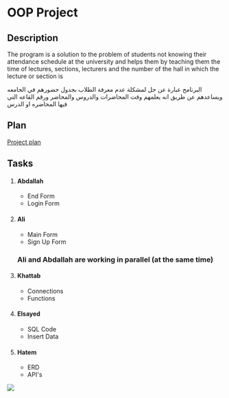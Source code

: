 <h1>OOP Project</h1>
<div>
<h2>Description</h2>
  <p>
    The program is a solution to the problem of students not knowing their attendance schedule at the university and helps        them by teaching them the time of lectures, sections, lecturers and the number of the hall in which the lecture or            section is   
  </p>
  <p>
    البرنامح عبارة عن حل لمشكلة عدم معرفة الطلاب بجدول حضورهم في الجامعه ويساعدهم عن طريق انه يعلمهم وقت المحاضرات والدروس والمحاضر ورقم القاعه التي فيها المحاضره او الدرس
  </p>
</div>
<h2>Plan</h2>
<a href = "https://drive.google.com/file/d/1e7743KOh1_WewHFQgyKK2Tgn9Cq3ZRIv/view?usp=sharing">Project plan</a>


<h2>Tasks</h2>
<ol>
  <li><h4>Abdallah</h4>
    <ul>
      <li>End Form</li>
      <li>Login Form</li>
    </ul>
  </li>
  
  <li><h4>Ali</h4>
    <ul>
      <li>Main Form</li>
      <li>Sign Up Form</li>
    </ul>
  </li>

  <h3>Ali and Abdallah are working in parallel (at the same time)</h3>
  <li><h4>Khattab</h3>
    <ul>
      <li>Connections</li>
      <li>Functions</li>
    </ul>
  </li>
  
  <li><h4>Elsayed</h3>
    <ul>
      <li>SQL Code</li>
      <li>Insert Data</li>
    </ul>
  </li>
  
  <li><h4>Hatem</h3>
    <ul>
      <li>ERD</li>
      <li>API's</li>
    </ul>
  </li>
  
</ol>
<img src ="https://cdn.dribbble.com/users/3540626/screenshots/6469567/simple_login_4x.png">
